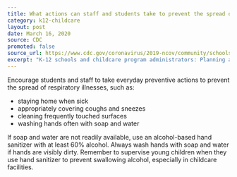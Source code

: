 ```yaml
---
title: What actions can staff and students take to prevent the spread of COVID-19?
category: k12-childcare
layout: post
date: March 16, 2020
source: CDC
promoted: false
source_url: https://www.cdc.gov/coronavirus/2019-ncov/community/schools-childcare/schools-faq.html
excerpt: "K-12 schools and childcare program administrators: Planning and preparedness"
---
```


Encourage students and staff to take everyday preventive actions to prevent the spread of respiratory illnesses, such as:

- staying home when sick
- appropriately covering coughs and sneezes
- cleaning frequently touched surfaces
- washing hands often with soap and water

If soap and water are not readily available, use an alcohol-based hand sanitizer with at least 60% alcohol. Always wash hands with soap and water if hands are visibly dirty. Remember to supervise young children when they use hand sanitizer to prevent swallowing alcohol, especially in childcare facilities.